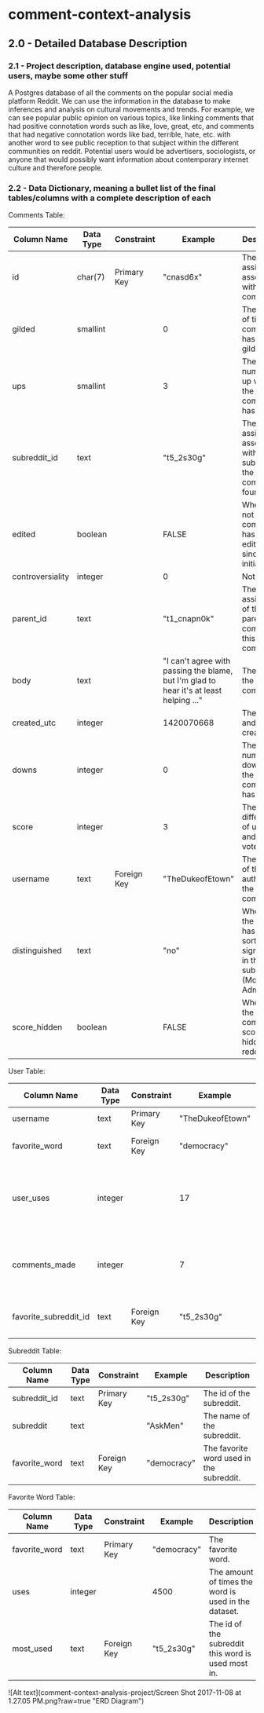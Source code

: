 # comment-context-analysis
## 2.0 - Detailed Database Description
### 2.1 - Project description, database engine used, potential users, maybe some other stuff
A Postgres database of all the comments on the popular social media platform Reddit. We can use the information in the database to make inferences and analysis on cultural movements and trends. For example, we can see popular public opinion on various topics, like linking comments that had positive connotation words such as like, love, great, etc, and comments that had negative connotation words like bad, terrible, hate, etc. with another word to see public reception to that subject within the different communities on reddit. Potential users would be advertisers, sociologists, or anyone that would possibly want information about contemporary internet culture and therefore people.

### 2.2 - Data Dictionary, meaning a bullet list of the final tables/columns with a complete description of each
Comments Table:

| Column Name | Data Type | Constraint | Example | Description |
| ----------- | --------- | ---------- | ------- | ----------- |
| id | char(7) | Primary Key | "cnasd6x" | The reddit-assigned id associated with the comment. |
| gilded | smallint | | 0 | The amount of times the comment has been gilded. |
| ups | smallint | | 3 | The number of up votes the comment has. |
| subreddit_id | text | | "t5_2s30g" | The reddit-assigned id associated with the subreddit the comment is found in. |
| edited | boolean | | FALSE | Whether or not the comment has been edited since the initial post. |
| controversiality | integer | | 0 | Not sure... |
| parent_id | text | | "t1_cnapn0k" | The reddit-assigned id of the parent comment of this comment. |
| body | text | | "I can't agree with passing the blame, but I'm glad to hear it's at least helping ..." | The body of the comment. |
| created_utc | integer | | 1420070668 | The date and time created. |
| downs | integer | | 0 | The number of down votes the comment has. |
| score | integer | | 3 | The difference of up votes and down votes. |
| username | text | Foreign Key | "TheDukeofEtown" | The name of the author of the comment. |
| distinguished | text | | "no" | Whether the user has any sort of significance in the subreddit (Moderator, Admin, OP). |
| score_hidden | boolean | | FALSE | Whether the comment's score is hidden on reddit.|

User Table:

| Column Name | Data Type | Constraint | Example | Description |
| ----------- | --------- | ---------- | ------- | ----------- |
| username | text | Primary Key | "TheDukeofEtown" | Name of the user. |
| favorite_word | text | Foreign Key | "democracy" | The user's favorite word. |
| user_uses | integer | | 17 | The number of times the user uses their favorite word. |
| comments_made | integer | | 7 | The number of comments made by the user in our dataset. |
| favorite_subreddit_id | text | Foreign Key | "t5_2s30g" | The id of user's favorite subreddit. |

Subreddit Table:

| Column Name | Data Type | Constraint | Example | Description |
| ----------- | --------- | ---------- | ------- | ----------- |
| subreddit_id | text | Primary Key | "t5_2s30g" | The id of the subreddit. |
| subreddit | text | | "AskMen" | The name of the subreddit. |
| favorite_word | text | Foreign Key | "democracy" | The favorite word used in the subreddit. |

Favorite Word Table:

| Column Name | Data Type | Constraint | Example | Description |
| ----------- | --------- | ---------- | ------- | ----------- |
| favorite_word | text | Primary Key | "democracy" | The favorite word. |
| uses | integer | | 4500 | The amount of times the word is used in the dataset. |
| most_used | text | Foreign Key | "t5_2s30g" | The id of the subreddit this word is used most in. |
![Alt text](comment-context-analysis-project/Screen Shot 2017-11-08 at 1.27.05 PM.png?raw=true "ERD Diagram")
